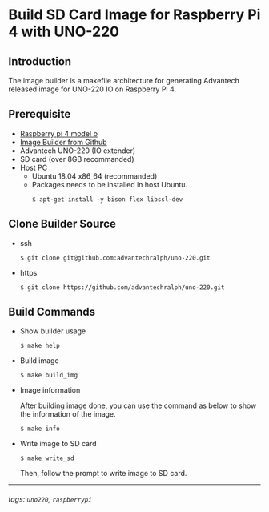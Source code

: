 
# Build SD Card Image for Raspberry Pi 4 with UNO-220

## Introduction

The image builder is a makefile architecture for generating Advantech released image 
for UNO-220 IO on Raspberry Pi 4. 

## Prerequisite

- [Raspberry pi 4 model b](https://www.raspberrypi.org/products/raspberry-pi-4-model-b/)
- [Image Builder from Github]()
- Advantech UNO-220 (IO extender)
- SD card (over 8GB recommanded)
- Host PC
  - Ubuntu 18.04 x86_64 (recommanded)
  - Packages needs to be installed in host Ubuntu.
    ```
    $ apt-get install -y bison flex libssl-dev
    ```

## Clone Builder Source

- ssh
  ```
  $ git clone git@github.com:advantechralph/uno-220.git
  ```
- https
  ```
  $ git clone https://github.com/advantechralph/uno-220.git
  ```

## Build Commands

- Show builder usage

  ```
  $ make help
  ```

- Build image
  ```
  $ make build_img
  ```
- Image information
  
  After building image done, you can use the command as below to
  show the information of the image. 

  ```
  $ make info
  ```
  
- Write image to SD card

  ```
  $ make write_sd
  ```
  
  Then, follow the prompt to write image to SD card. 

---

###### tags: `uno220`, `raspberrypi`
